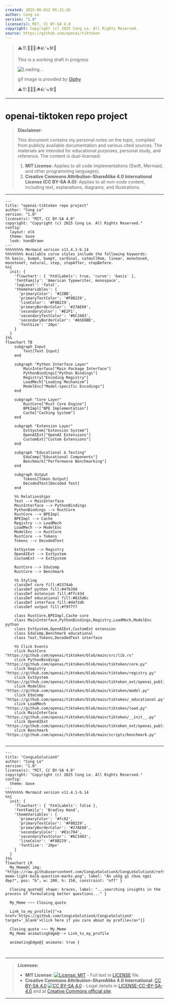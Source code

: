 ```yaml
---
created: 2025-06-012 05:31:26
author: Cong Le
version: "1.0"
license(s): MIT, CC BY-SA 4.0
copyright: Copyright (c) 2025 Cong Le. All Rights Reserved.
source: https://github.com/openai/tiktoken
---
```



> ⚠️🏗️🚧🦺🧱🪵🪨🪚🛠️👷
> 
> This is a working draft in progress
> 
> ![Loading...](https://media2.giphy.com/media/v1.Y2lkPTc5MGI3NjExNnFxNnQ2amllaHdlNm5pZm5oanQ3MnE1aDc2cmlwZno3MGFkcDdvYSZlcD12MV9pbnRlcm5hbF9naWZfYnlfaWQmY3Q9Zw/i7GXnfbuaqboyo93ld/giphy.gif)
>
> gif image is provided by [Giphy](https://giphy.com)
> 
> ⚠️🏗️🚧🦺🧱🪵🪨🪚🛠️👷


----




# openai-tiktoken repo project
> **Disclaimer:**
>
> This document contains my personal notes on the topic,
> compiled from publicly available documentation and various cited sources.
> The materials are intended for educational purposes, personal study, and reference.
> The content is dual-licensed:
> 1. **MIT License:** Applies to all code implementations (Swift, Mermaid, and other programming languages).
> 2. **Creative Commons Attribution-ShareAlike 4.0 International License (CC BY-SA 4.0):** Applies to all non-code content, including text, explanations, diagrams, and illustrations.
---

```mermaid
---
title: "openai-tiktoken repo project"
author: "Cong Le"
version: "1.0"
license(s): "MIT, CC BY-SA 4.0"
copyright: "Copyright (c) 2025 Cong Le. All Rights Reserved."
config:
  layout: elk
  theme: base
  look: handDrawn
---
%%%%%%%% Mermaid version v11.4.1-b.14
%%%%%%%% Available curve styles include the following keywords:
%% basis, bumpX, bumpY, cardinal, catmullRom, linear, monotoneX, monotoneY, natural, step, stepAfter, stepBefore.
%%{
  init: {
    'flowchart': { 'htmlLabels': true, 'curve': 'basis' },
    'fontFamily': 'American Typewriter, monospace',
    'logLevel': 'fatal',
    'themeVariables': {
      'primaryColor': '#22BB',
      'primaryTextColor': '#F8B229',
      'lineColor': '#F8B229',
      'primaryBorderColor': '#27AE60',
      'secondaryColor': '#E2F1',
      'secondaryTextColor': '#6C3483',
      'secondaryBorderColor': '#A569BD',
      'fontSize': '20px'
    }
  }
}%%
flowchart TB
    subgraph Input
        Text[Text Input]
    end

    subgraph "Python Interface Layer"
        MainInterface["Main Package Interface"]
        PythonBindings["Python Bindings"]
        Registry["Encoding Registry"]
        LoadMech["Loading Mechanism"]
        ModelEnc["Model-specific Encodings"]
    end

    subgraph "Core Layer"
        RustCore["Rust Core Engine"]
        BPEImpl["BPE Implementation"]
        Cache["Caching System"]
    end

    subgraph "Extension Layer"
        ExtSystem["Extension System"]
        OpenAIExt["OpenAI Extensions"]
        CustomExt["Custom Extensions"]
    end

    subgraph "Educational & Testing"
        EduComp["Educational Components"]
        Benchmark["Performance Benchmarking"]
    end

    subgraph Output
        Tokens[Token Output]
        DecodedText[Decoded Text]
    end

    %% Relationships
    Text --> MainInterface
    MainInterface --> PythonBindings
    PythonBindings --> RustCore
    RustCore --> BPEImpl
    BPEImpl --> Cache
    Registry --> LoadMech
    LoadMech --> ModelEnc
    ModelEnc --> RustCore
    RustCore --> Tokens
    Tokens --> DecodedText
    
    ExtSystem --> Registry
    OpenAIExt --> ExtSystem
    CustomExt --> ExtSystem
    
    RustCore --> EduComp
    RustCore --> Benchmark

    %% Styling
    classDef core fill:#2374ab
    classDef python fill:#47b39d
    classDef extension fill:#ffc43d
    classDef educational fill:#615d6c
    classDef interface fill:#d4f2db
    classDef output fill:#f9f7f7

    class RustCore,BPEImpl,Cache core
    class MainInterface,PythonBindings,Registry,LoadMech,ModelEnc python
    class ExtSystem,OpenAIExt,CustomExt extension
    class EduComp,Benchmark educational
    class Text,Tokens,DecodedText interface

    %% Click Events
    click RustCore "https://github.com/openai/tiktoken/blob/main/src/lib.rs"
    click PythonBindings "https://github.com/openai/tiktoken/blob/main/tiktoken/core.py"
    click Registry "https://github.com/openai/tiktoken/blob/main/tiktoken/registry.py"
    click ExtSystem "https://github.com/openai/tiktoken/blob/main/tiktoken_ext/openai_public.py"
    click ModelEnc "https://github.com/openai/tiktoken/blob/main/tiktoken/model.py"
    click EduComp "https://github.com/openai/tiktoken/blob/main/tiktoken/_educational.py"
    click LoadMech "https://github.com/openai/tiktoken/blob/main/tiktoken/load.py"
    click MainInterface "https://github.com/openai/tiktoken/blob/main/tiktoken/__init__.py"
    click OpenAIExt "https://github.com/openai/tiktoken/blob/main/tiktoken_ext/openai_public.py"
    click Benchmark "https://github.com/openai/tiktoken/blob/main/scripts/benchmark.py"


```


---

<!-- 
```mermaid
%% Current Mermaid version
info
```  -->


```mermaid
---
title: "CongLeSolutionX"
author: "Cong Le"
version: "1.0"
license(s): "MIT, CC BY-SA 4.0"
copyright: "Copyright (c) 2025 Cong Le. All Rights Reserved."
config:
  theme: base
---
%%%%%%%% Mermaid version v11.4.1-b.14
%%{
  init: {
    'flowchart': { 'htmlLabels': false },
    'fontFamily': 'Bradley Hand',
    'themeVariables': {
      'primaryColor': '#fc82',
      'primaryTextColor': '#F8B229',
      'primaryBorderColor': '#27AE60',
      'secondaryColor': '#81c784',
      'secondaryTextColor': '#6C3483',
      'lineColor': '#F8B229',
      'fontSize': '20px'
    }
  }
}%%
flowchart LR
  My_Meme@{ img: "https://raw.githubusercontent.com/CongLeSolutionX/CongLeSolutionX/refs/heads/main/assets/images/My-meme-light-bulb-question-marks.png", label: "Ăn uống gì chưa ngừi đẹp?", pos: "b", w: 200, h: 150, constraint: "off" }

  Closing_quote@{ shape: braces, label: "...searching insights in the process of formulating better questions..." }
    
  My_Meme ~~~ Closing_quote
    
  Link_to_my_profile{{"<a href='https://github.com/CongLeSolutionX/CongLeSolutionX' target='_blank'>Click here if you care about my profile</a>"}}

  Closing_quote ~~~ My_Meme
  My_Meme animatingEdge@--> Link_to_my_profile
  
  animatingEdge@{ animate: true }



```

---
>**Licenses:**
>
>- **MIT License:**  [![License: MIT](https://img.shields.io/badge/License-MIT-yellow.svg)](LICENSE) - Full text in [LICENSE](LICENSE) file.
>- **Creative Commons Attribution-ShareAlike 4.0 International**: [CC BY-SA 4.0](https://creativecommons.org/licenses/by-sa/4.0/) [![CC BY-SA 4.0](https://licensebuttons.net/l/by-sa/4.0/88x31.png)](https://creativecommons.org/licenses/by-sa/4.0/) - Legal details in [LICENSE-CC-BY-SA-4.0](THE_PAST/LICENSE-CC-BY-SA-4.0) and at [Creative Commons official site](https://creativecommons.org/licenses/by-sa/4.0/).
>
---
